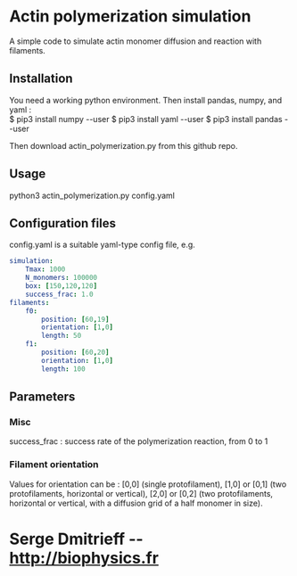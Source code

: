 # Actin polymerization simulation
A simple code to simulate actin monomer diffusion and reaction with filaments.

## Installation

You need a working python environment. Then install pandas, numpy, and yaml :  
$ pip3 install numpy --user
$ pip3 install yaml --user
$ pip3 install pandas --user

Then download actin_polymerization.py from this github repo.

## Usage

python3 actin_polymerization.py config.yaml

## Configuration files

config.yaml is a suitable yaml-type config file, e.g.  
```yaml
simulation:
    Tmax: 1000
    N_monomers: 100000
    box: [150,120,120]
    success_frac: 1.0
filaments:
    f0:
        position: [60,19]
        orientation: [1,0]
        length: 50
    f1:
        position: [60,20]
        orientation: [1,0]
        length: 100
```
## Parameters

### Misc
success_frac : success rate of the polymerization reaction, from 0 to 1  

### Filament orientation
Values for orientation can be : [0,0] (single protofilament), [1,0] or [0,1] (two protofilaments, horizontal or vertical), [2,0] or [0,2] (two protofilaments, horizontal or vertical, with a diffusion grid of a half monomer in size).

# Serge Dmitrieff -- http://biophysics.fr
